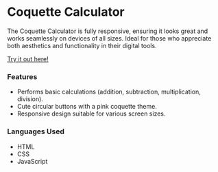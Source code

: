 # Coquette Calculator

The Coquette Calculator is fully responsive, ensuring it looks great and works seamlessly on devices of all sizes. Ideal for those who appreciate both aesthetics and functionality in their digital tools. 

[Try it out here!](https://mehendisil2004.github.io/Coquette_Calculator/)

### Features
- Performs basic calculations (addition, subtraction, multiplication, division).
- Cute circular buttons with a pink coquette theme.
- Responsive design suitable for various screen sizes.

### Languages Used
- HTML
- CSS
- JavaScript
